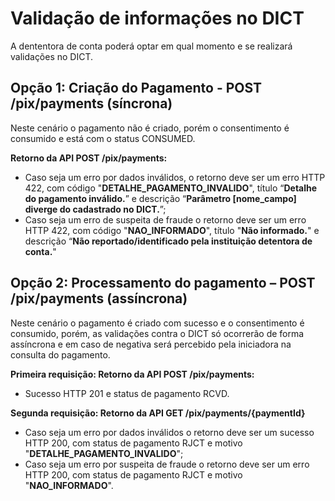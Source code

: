 # Validação de informações no DICT

A dententora de conta poderá optar em qual momento e se realizará validações no DICT.

## Opção 1: Criação do Pagamento - POST /pix/payments (síncrona)

Neste cenário o pagamento não é criado, porém o consentimento é consumido e está com o status CONSUMED.

**Retorno da API POST /pix/payments:**

- Caso seja um erro por dados inválidos, o retorno deve ser um erro HTTP 422, com código "**DETALHE_PAGAMENTO_INVALIDO**", título “**Detalhe do pagamento inválido.**” e descrição “**Parâmetro \[nome_campo\] diverge do cadastrado no DICT.**”;
- Caso seja um erro de suspeita de fraude o retorno deve ser um erro HTTP 422, com código "**NAO_INFORMADO**", título "**Não informado.**" e descrição “**Não reportado/identificado pela instituição detentora de conta.**"

## Opção 2: Processamento do pagamento – POST /pix/payments (assíncrona)

Neste cenário o pagamento é criado com sucesso e o consentimento é consumido, porém, as validações contra o DICT só ocorrerão de forma assíncrona e em caso de negativa será percebido pela iniciadora na consulta do pagamento.

**Primeira requisição: Retorno da API POST /pix/payments:**

- Sucesso HTTP 201 e status de pagamento RCVD.

**Segunda requisição: Retorno da API GET /pix/payments/{paymentId}**

- Caso seja um erro por dados inválidos o retorno deve ser um sucesso HTTP 200, com status de pagamento RJCT e motivo "**DETALHE_PAGAMENTO_INVALIDO**";
- Caso seja um erro por suspeita de fraude o retorno deve ser um erro HTTP 200, com status de pagamento RJCT e motivo "**NAO_INFORMADO**".
